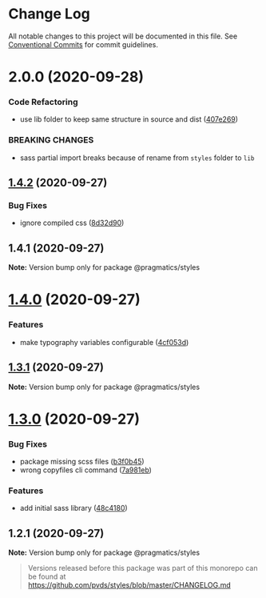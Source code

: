 # Change Log

All notable changes to this project will be documented in this file.
See [Conventional Commits](https://conventionalcommits.org) for commit guidelines.

# 2.0.0 (2020-09-28)


### Code Refactoring

* use lib folder to keep same structure in source and dist ([407e269](https://github.com/pvds/pragmatics/commit/407e269fc33e3f65a3076396e4439fce90ad2eac))


### BREAKING CHANGES

* sass partial import breaks because of rename from `styles` folder to `lib`





## [1.4.2](https://github.com/pvds/pragmatics/compare/@pragmatics/styles@1.4.1...@pragmatics/styles@1.4.2) (2020-09-27)


### Bug Fixes

* ignore compiled css ([8d32d90](https://github.com/pvds/pragmatics/commit/8d32d905b2b712560da12185ab295ac5961c3633))





## 1.4.1 (2020-09-27)

**Note:** Version bump only for package @pragmatics/styles





# [1.4.0](https://github.com/pvds/pragmatics/compare/@pragmatics/styles@1.3.1...@pragmatics/styles@1.4.0) (2020-09-27)


### Features

* make typography variables configurable ([4cf053d](https://github.com/pvds/pragmatics/commit/4cf053de163255b935d61d39af6a439221491280))





## [1.3.1](https://github.com/pvds/pragmatics/compare/@pragmatics/styles@1.3.0...@pragmatics/styles@1.3.1) (2020-09-27)

**Note:** Version bump only for package @pragmatics/styles





# [1.3.0](https://github.com/pvds/pragmatics/compare/@pragmatics/styles@1.2.1...@pragmatics/styles@1.3.0) (2020-09-27)

### Bug Fixes

- package missing scss files ([b3f0b45](https://github.com/pvds/pragmatics/commit/b3f0b45979ed976cc402e687b5fc3f6e26e976d6))
- wrong copyfiles cli command ([7a981eb](https://github.com/pvds/pragmatics/commit/7a981ebf4ff410341fbbe7a5e89c751d225d1474))

### Features

- add initial sass library ([48c4180](https://github.com/pvds/pragmatics/commit/48c41809c90c303875084ee7413d99391d6e8219))

## 1.2.1 (2020-09-27)

**Note:** Version bump only for package @pragmatics/styles

> Versions released before this package was part of this monorepo
> can be found at https://github.com/pvds/styles/blob/master/CHANGELOG.md
